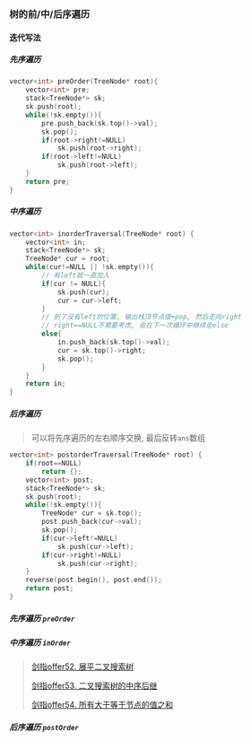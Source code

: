 ### 树的前/中/后序遍历

#### 迭代写法

##### 先序遍历

```CPP
vector<int> preOrder(TreeNode* root){
    vector<int> pre;
    stack<TreeNode*> sk;
    sk.push(root);
    while(!sk.empty()){
        pre.push_back(sk.top()->val);
        sk.pop();
        if(root->right!=NULL)
            sk.push(root->right);
        if(root->left!=NULL)
            sk.push(root->left);
    }
    return pre;
}
```


##### 中序遍历

```CPP
vector<int> inorderTraversal(TreeNode* root) {
    vector<int> in;
    stack<TreeNode*> sk;
    TreeNode* cur = root;
    while(cur!=NULL || !sk.empty()){
        // 有left就一直加入
        if(cur != NULL){
            sk.push(cur);
            cur = cur->left;
        }
        // 到了没有left的位置, 输出栈顶节点值+pop, 然后走向right
        // right==NULL不需要考虑, 会在下一次循环中继续走else
        else{
            in.push_back(sk.top()->val);
            cur = sk.top()->right;
            sk.pop();
        }
    }
    return in;
}
```

##### 后序遍历

> 可以将先序遍历的左右顺序交换, 最后反转`ans`数组

```CPP
vector<int> postorderTraversal(TreeNode* root) {
    if(root==NULL)
        return {};
    vector<int> post;
    stack<TreeNode*> sk;
    sk.push(root);
    while(!sk.empty()){
        TreeNode* cur = sk.top();
        post.push_back(cur->val);
        sk.pop();
        if(cur->left!=NULL)
            sk.push(cur->left);
        if(cur->right!=NULL)
            sk.push(cur->right);
    }
    reverse(post.begin(), post.end());
    return post;
}
```


##### 先序遍历 `preOrder`


##### 中序遍历 `inOrder`

> [剑指offer52. 展平二叉搜索树](/%E5%89%91%E6%8C%87offer/52.%20%E5%B1%95%E5%B9%B3%E4%BA%8C%E5%8F%89%E6%90%9C%E7%B4%A2%E6%A0%91.md)
>
> [剑指offer53. 二叉搜索树的中序后继](/%E5%89%91%E6%8C%87offer/53.%20%E4%BA%8C%E5%8F%89%E6%90%9C%E7%B4%A2%E6%A0%91%E4%B8%AD%E7%9A%84%E4%B8%AD%E5%BA%8F%E5%90%8E%E7%BB%A7.md)
>
> [剑指offer54. 所有大于等于节点的值之和](/%E5%89%91%E6%8C%87offer/54.%20%E6%89%80%E6%9C%89%E5%A4%A7%E4%BA%8E%E7%AD%89%E4%BA%8E%E8%8A%82%E7%82%B9%E7%9A%84%E5%80%BC%E4%B9%8B%E5%92%8C.md)


##### 后序遍历 `postOrder`